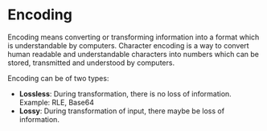 # Encoding

Encoding means converting or transforming information into a format which is understandable by computers. Character encoding is a way to convert human readable and understandable characters into numbers which can be stored, transmitted and understood by computers.

Encoding can be of two types:
- **Lossless**: During transformation, there is no loss of information. Example: RLE, Base64
- **Lossy**: During transformation of input, there maybe be loss of information.
